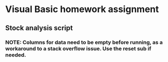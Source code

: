 # Visual Basic homework assignment

## Stock analysis script

### NOTE: Columns for data need to be empty before running, as a workaround to a stack overflow issue. Use the reset sub if needed.